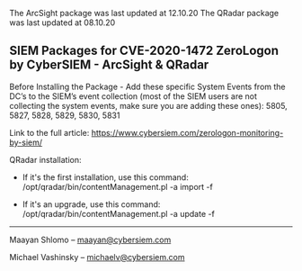 The ArcSight package was last updated at 12.10.20
The QRadar package was last updated at 08.10.20

## SIEM Packages for CVE-2020-1472 ZeroLogon by CyberSIEM - ArcSight & QRadar ##

Before Installing the Package - 
Add these specific System Events from the DC’s to the SIEM’s event collection
(most of the SIEM users are not collecting the system events, make sure you are adding these ones):
5805, 5827, 5828, 5829, 5830, 5831

Link to the full article:
https://www.cybersiem.com/zerologon-monitoring-by-siem/


QRadar installation: 
  - If it's the first installation, use this command:
  /opt/qradar/bin/contentManagement.pl -a import -f <content file>
  
  - If it's an upgrade, use this command:
  /opt/qradar/bin/contentManagement.pl -a update -f <content file>


----

Maayan Shlomo – maayan@cybersiem.com

Michael Vashinsky – michaelv@cybersiem.com
